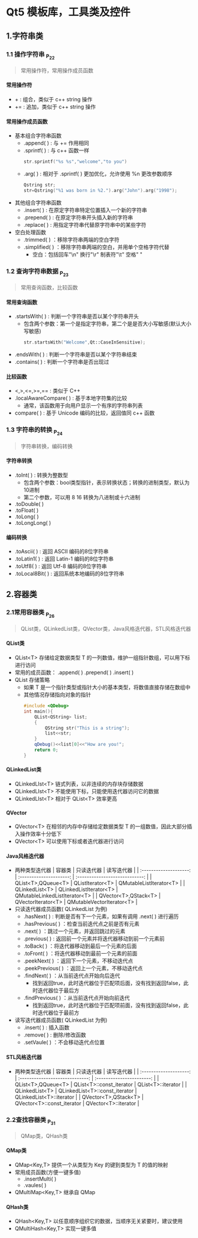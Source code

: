 <link rel=stylesheet href=style.css>

<h1> Qt5 模板库，工具类及控件 </h1>
<h2> 1.字符串类 </h2>

<h3> 1.1 操作字符串 <sub>P<sub>22</sub></sub> </h3>

> 常用操作符，常用操作成员函数

<h4> 常用操作符 </h4>

  - <span class=operator> + </span>: 组合，类似于 c++ string 操作
  - <span class=operator> += </span>: 追加，类似于 c++ string 操作

<h4> 常用操作成员函数 </h4>

  - 基本组合字符串函数
    - <span class=func> .append( ) </span>: 与 <span class=operator>+=</span> 作用相同
    - <span class=func> .sprintf( ) </span>: 与 c++ 函数一样  
      ```c++
      str.sprintf("%s %s","welcome","to you") 
      ```
    - <span class=func> .arg( ) </span>: 相对于 .sprintf( ) 更加优化，允许使用<span class=element> %n </span>更改参数顺序  
      ```c++
      Qstring str;
      str=Qstring("%1 was born in %2.").arg("John").arg("1998");
      ```
  - 其他组合字符串函数 
    - <span class=func> .insert( ) </span>: 在原定字符串特定位置插入一个新的字符串
    - <span class=func> .prepend( ) </span>: 在原定字符串开头插入新的字符串
    - <span class=func> .replace( ) </span>: 用指定字符串代替原字符串中的某些字符
  - 空白处理函数
    - <span class=func> .trimmed( ) </span>：移除字符串两端的空白字符
    - <span class=func> .simplified( ) </span>：移除字符串两端的空白，并用单个空格字符代替
      - <span class=hint> 空白：包括回车"\n" 换行"\r" 制表符"\t" 空格" " </span>

<h3> 1.2 查询字符串数据 <sub>P<sub>23</sub></sub> </h3>

> 常用查询函数，比较函数

<h4> 常用查询函数 </h4>

  - <span class=func> .startsWith( ) </span>: 判断一个字符串是否以某个字符串开头
    - 包含两个参数：第一个是指定字符串，第二个是是否大小写敏感(默认大小写敏感)
        ```c++
        str.startsWith("Welcome",Qt::CaseInSensitive);
        ```
  - <span class=func> .endsWith( ) </span>: 判断一个字符串是否以某个字符串结束
  - <span class=func> .contains( ) </span>: 判断一个字符串是否出现过

<h4> 比较函数 </h4>

  - <span class=func> <,>,<=,>=,== </span>: 类似于 C++
  - <span class=func> .localAwareCompare( ) </span>: 基于本地字符集的比较
    - 通常，该函数用于向用户显示一个有序的字符串列表
  - <span class=func> compare( ) </span>: 基于 Unicode 编码的比较，返回值同 c++ 函数


<h3> 1.3 字符串的转换 <sub>P<sub>24</sub></sub> </h3>

> 字符串转换，编码转换

<h4> 字符串转换 </h4>

  - <span class=func> .toInt( ) </span>: 转换为整数型
    - 包含两个参数：bool类型指针，表示转换状态；转换的进制类型，默认为10进制
    - 第二个参数，可以用<span class=element> 8 16 </span>转换为八进制或十六进制
  - <span class=func> .toDouble( ) </span>
  - <span class=func> .toFloat( ) </span>
  - <span class=func> .toLong( ) </span>
  - <span class=func> .toLongLong( ) </span>

<h4> 编码转换 </h4>

  - <span class=func> .toAscii( ) </span>: 返回 ASCII 编码的8位字符串
  - <span class=func> .toLatin1( ) </span>: 返回 Latin-1 编码的8位字符串
  - <span class=func> .toUtf8( ) </span>: 返回 Utf-8 编码的8位字符串
  - <span class=func> .toLocal8Bit( ) </span>: 返回系统本地编码的8位字符串





<h2> 2.容器类 </h2>
<h3> 2.1常用容器类 <sub>P<sub>26</sub></sub> </h3>

> QList类，QLinkedList类，QVector类，Java风格迭代器，STL风格迭代器

<h4> QList类 </h4>

  - <span class=class> QList\<T> </span>存储给定数据类型 T 的一列数值，维护一组指针数组，可以用下标进行访问
  - 常用的成员函数：<span class=func> .append( ) .prepend( ) .insert( ) </span>
  - <span class=class> QList </span>存储策略
    - 如果 T 是一个指针类型或指针大小的基本类型，将数值直接存储在数组中
    - 其他情况存储指向对象的指针
      ```c++
      #include <QDebug>
      int main(){
          QList<QString> list;
          {
              QString str("This is a string");
              list<<str;
          }
          qDebug()<<list[0]<<"How are you!";
          return 0;
      }
      ```

<h4> QLinkedList类 </h4>

  - <span class=class> QLinkedLIst\<T> </span>链式列表，以非连续的内存块存储数据
  - <span class=class> QLinkedLIst\<T> </span>不能使用下标，只能使用迭代器访问它的数据
  - <span class=class> QLinkedLIst\<T> </span>相对于<span class=class> QList\<T> </span>效率更高

<h4> QVector </h4>

  - <span class=class> QVector\<T> </span> 在相邻的内存中存储给定数据类型 T 的一组数值，因此大部分插入操作效率十分低下
  - <span class=class> QVector\<T> </span> 可以使用下标或者迭代器进行访问

<h4> Java风格迭代器 </h4>

  - 两种类型迭代器
    |         容器类         |       只读迭代器        |           读写迭代器           |
    | :--------------------: | :---------------------: | :----------------------------: |
    |  QList\<T>,QQueue\<T>  |    QListIterator\<T>    |    QMutableListIterator\<T>    |
    |    QLinkedList\<T>     | QLinkedListIterator\<T> | QMutableLinkedListIterator\<T> |
    | QVector\<T>,QStack\<T> |   QVectorIterator\<T>   |   QMutableVectorIterator\<T>   |
  - 只读迭代器成员函数(<span class=class> QLinkedList </span>为例)
    - <span class=func> .hasNext( ) </span>: 判断是否有下一个元素，如果有调用<span class=func> .next( ) </span>进行遍历
    - <span class=func> .hasPrevious( ) </span>：检查当前迭代点之前是否有元素
    - <span class=func> .next( ) </span>：跳过一个元素，并返回跳过的元素
    - <span class=func> .previous( ) </span>: 返回前一个元素并将迭代器移动到前一个元素前
    - <span class=func> .toBack( ) </span>：将迭代器移动到最后一个元素的后面
    - <span class=func> .toFront( ) </span>：将迭代器移动到最前一个元素的前面
    - <span class=func> .peekNext( ) </span>：返回下一个元素，不移动迭代点
    - <span class=func> .peekPrevious( ) </span>：返回上一个元素，不移动迭代点
    - <span class=func> .findNext( ) </span>：从当前迭代点开始向后迭代
      - 找到返回true，此时迭代器位于匹配项后面，没有找到返回false，此时迭代器位于最后方
    - <span class=func> .findPrevious( ) </span>：从当前迭代点开始向前迭代
      - 找到返回true，此时迭代器位于匹配项前面，没有找到返回false，此时迭代器位于最前方
  - 读写迭代器成员函数(<span class=class> QLinkedList </span>为例)
    - <span class=func> .insert( ) </span>: 插入函数
    - <span class=func> .remove( ) </span>: 删除/修改函数
    - <span class=func> .setVaule( ) </span>：不会移动迭代点位置

<h4> STL风格迭代器 </h4>

  - 两种类型迭代器
    |         容器类         |           只读迭代器            |        读写迭代器         |
    | :--------------------: | :-----------------------------: | :-----------------------: |
    |  QList\<T>,QQueue\<T>  |    QList\<T>::const_iterator    |    QList\<T>::iterator    |
    |    QLinkedList\<T>     | QLinkedList\<T>::const_iterator | QLinkedList\<T>::iterator |
    | QVector\<T>,QStack\<T> |   QVector\<T>::const_iterator   |   QVector\<T>::iterator   |



<h3> 2.2查找容器类 <sub>P<sub>31</sub></sub> </h3>

> QMap类，QHash类

<h4> QMap类 </h4>

  - <span class=class> QMap<Key,T> </span> 提供一个从类型为 Key 的键到类型为 T 的值的映射
  - 常用成员函数(方便一键多值)
    - <span class=func> .insertMulti( ) </span>
    - <span class=func> .vaules( ) </span>
  - <span class=class> QMultiMap<Key,T> </span> 继承自<span class=class> QMap </span>

<h4> QHash类 </h4>

  - <span class=class> QHash<Key,T> </span> 以任意顺序组织它的数据，当顺序无关紧要时，建议使用
  - <span class=class> QMultiHash<Key,T> </span> 实现一键多值
